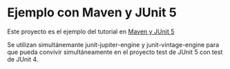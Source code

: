 # Ejemplo con Maven y JUnit 5

Este proyecto es el ejemplo del tutorial en [Maven y JUnit 5](https://chuidiang.org/index.php?title=Test_Maven_con_JUnit_5#Ejemplo_de_test_JUnit_5_con_Maven)

Se utilizan simultánemante junit-jupiter-engine y junit-vintage-engine para 
que pueda convivir simultáneamente en el proyecto test de JUnit 5 con test 
de JUnit 4.